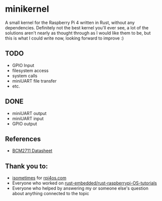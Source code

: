 # minikernel

A small kernel for the Raspberry Pi 4 written in Rust, without any dependencies. Definitely not the best kernel you'll ever see, a lot of the solutions aren't nearly as thought through as I would like them to be, but this is what I could write now, looking forward to improve :)

## TODO
- GPIO Input
- filesystem access
- system calls
- miniUART file transfer
- etc.

## DONE
- miniUART output
- miniUART input
- GPIO output

## References
- [BCM2711 Datasheet](https://datasheets.raspberrypi.com/bcm2711/bcm2711-peripherals.pdf)

## Thank you to:
- [isometimes](https://github.com/isometimes) for [rpi4os.com](https://www.rpi4os.com/)
- Everyone who worked on [rust-embedded/rust-raspberrypi-OS-tutorials](https://github.com/rust-embedded/rust-raspberrypi-OS-tutorials)
- Everyone who helped by answering my or someone else's question about anything connected to the topic
